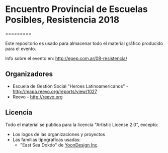 # Encuentro Provincial de Escuelas Posibles, Resistencia 2018
=========

Este repositorio es usado para almacenar todo el material gráfico producido para el evento.

Info sobre el evento en: http://epep.com.ar/08-resistencia/


## Organizadores

* Escuela de Gestión Social "Heroes Latinoamericanos" - http://mapa.reevo.org/reports/view/1027
* Reevo - http://reevo.org
  
## Licencia

Todo el material se pública para la licencia "Artistic License 2.0", excepto:
	
* Los logos de las organizaciones y proyectos
* Las familias tipografícas usadas:
	* "East Sea Dokdo" de [YoonDesign Inc](https://fonts.google.com/specimen/East+Sea+Dokdo).

